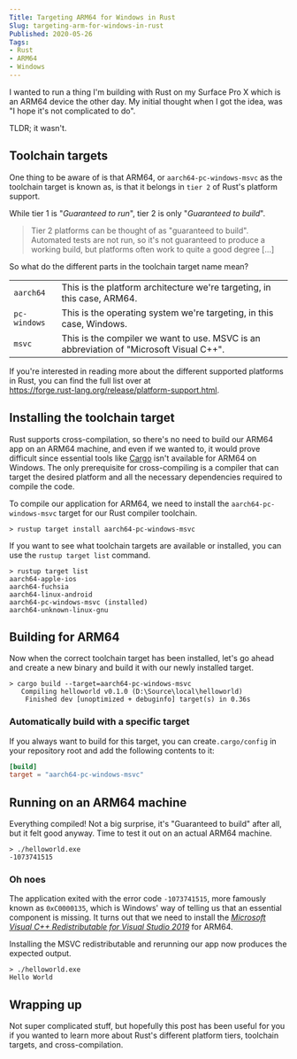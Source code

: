 ```yaml
---
Title: Targeting ARM64 for Windows in Rust
Slug: targeting-arm-for-windows-in-rust
Published: 2020-05-26
Tags:
- Rust
- ARM64
- Windows
---
```


I wanted to run a thing I'm building with Rust on my Surface Pro X which is an 
ARM64 device the other day. My initial thought when I got the idea, was 
"I hope it's not complicated to do".

TLDR; it wasn't.

<!--excerpt-->

## Toolchain targets

One thing to be aware of is that ARM64, or `aarch64-pc-windows-msvc` as the toolchain
target is known as, is that it belongs in `tier 2` of Rust's platform support.

While tier 1 is "_Guaranteed to run_", tier 2 is only "_Guaranteed to build_".

> Tier 2 platforms can be thought of as "guaranteed to build". Automated tests 
are not run, so it's not guaranteed to produce a working build, but platforms often work to quite a good degree [...]

So what do the different parts in the toolchain target name mean?

<table>
  <tbody>
  <tr>
    <td><code>aarch64</code></td>
    <td>This is the platform architecture we're targeting, in this case, ARM64.</td>
  </tr>
  <tr>
    <td><code>pc-windows</code></td>
    <td>This is the operating system we're targeting, in this case, Windows.</td>
  </tr>
  <tr>
    <td><code>msvc</code></td>
    <td>This is the compiler we want to use. MSVC is an abbreviation of "Microsoft Visual C++".</td>
  </tr>
  </tbody>
</table>

If you're interested in reading more about the different supported platforms
in Rust, you can find the full list over at  
https://forge.rust-lang.org/release/platform-support.html.

## Installing the toolchain target

Rust supports cross-compilation, so there's no need to build our ARM64 app on an 
ARM64 machine, and even if we wanted to, it would prove difficult since essential 
tools like [Cargo](https://doc.rust-lang.org/cargo/) isn't available for ARM64 on 
Windows. The only prerequisite for cross-compiling is a compiler 
that can target the desired platform and all the necessary dependencies 
required to compile the code.

To compile our application for ARM64, we need to install the 
`aarch64-pc-windows-msvc` target for our Rust compiler toolchain.

```text
> rustup target install aarch64-pc-windows-msvc
```

If you want to see what toolchain targets are available or installed, you can 
use the `rustup target list` command.

```
> rustup target list
aarch64-apple-ios
aarch64-fuchsia
aarch64-linux-android
aarch64-pc-windows-msvc (installed)
aarch64-unknown-linux-gnu
```

## Building for ARM64

Now when the correct toolchain target has been installed, let's go ahead and 
create a new binary and build it with our newly installed target.

```text
> cargo build --target=aarch64-pc-windows-msvc
   Compiling helloworld v0.1.0 (D:\Source\local\helloworld)
    Finished dev [unoptimized + debuginfo] target(s) in 0.36s
```

### Automatically build with a specific target

If you always want to build for this target, you can create`.cargo/config` 
in your repository root and add the following contents to it:

```toml
[build]
target = "aarch64-pc-windows-msvc"
```

## Running on an ARM64 machine

Everything compiled! Not a big surprise, it's "Guaranteed to build" after all,
but it felt good anyway. Time to test it out on an actual ARM64 machine.

```text
> ./helloworld.exe
-1073741515
```

### Oh noes

The application exited with the error code `-1073741515`, 
more famously known as `0xC0000135`, which is Windows' way of telling us that 
an essential component is missing. It turns out that we need to install the 
[_Microsoft Visual C++ Redistributable for Visual Studio 2019_](https://aka.ms/vs/16/release/VC_redist.arm64.exe)
for ARM64.

Installing the MSVC redistributable and rerunning our app 
now produces the expected output.

```text
> ./helloworld.exe
Hello World
```

## Wrapping up

Not super complicated stuff, but hopefully this post has been useful for you if you
wanted to learn more about Rust's different platform tiers, toolchain targets, and cross-compilation.